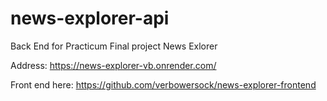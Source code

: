 # news-explorer-api
Back End for Practicum Final project News Exlorer

Address: https://news-explorer-vb.onrender.com/

Front end here: https://github.com/verbowersock/news-explorer-frontend
